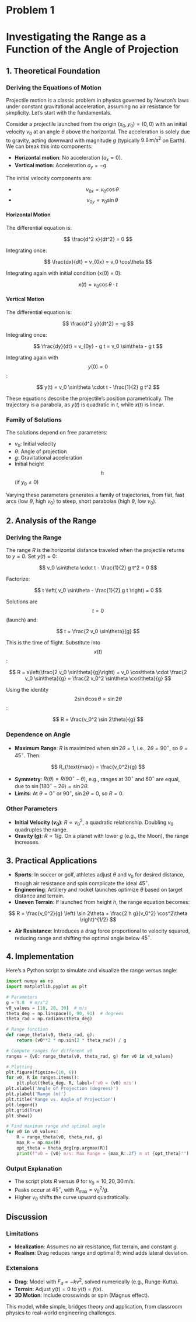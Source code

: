 # Problem 1


# Investigating the Range as a Function of the Angle of Projection

## 1. Theoretical Foundation

### Deriving the Equations of Motion

Projectile motion is a classic problem in physics governed by Newton’s laws under constant gravitational acceleration, assuming no air resistance for simplicity. Let’s start with the fundamentals.

Consider a projectile launched from the origin $(x_0, y_0) = (0, 0)$ with an initial velocity $v_0$ at an angle $\theta$ above the horizontal. The acceleration is solely due to gravity, acting downward with magnitude $g$ (typically $9.8 \, \text{m/s}^2$ on Earth). We can break this into components:

- **Horizontal motion**: No acceleration ($a_x = 0$).
- **Vertical motion**: Acceleration $a_y = -g$.

The initial velocity components are:

- $$v_{0x} = v_0 \cos\theta$$
- $$v_{0y} = v_0 \sin\theta$$

#### Horizontal Motion

The differential equation is:

$$
\frac{d^2 x}{dt^2} = 0
$$

Integrating once:

$$
\frac{dx}{dt} = v_{0x} = v_0 \cos\theta
$$

Integrating again with initial condition \(x(0) = 0\):

$$
x(t) = v_0 \cos\theta \cdot t
$$

#### Vertical Motion

The differential equation is:

$$
\frac{d^2 y}{dt^2} = -g
$$

Integrating once:

$$
\frac{dy}{dt} = v_{0y} - g t = v_0 \sin\theta - g t
$$

Integrating again with $$y(0) = 0$$:

$$
y(t) = v_0 \sin\theta \cdot t - \frac{1}{2} g t^2
$$

These equations describe the projectile’s position parametrically. The trajectory is a parabola, as $y(t)$ is quadratic in $t$, while $x(t)$ is linear.

### Family of Solutions
The solutions depend on free parameters:
- $v_0$: Initial velocity
- $\theta$: Angle of projection
- $g$: Gravitational acceleration
- Initial height $$h$$ (if $y_0 \neq 0$)

Varying these parameters generates a family of trajectories, from flat, fast arcs (low $\theta$, high $v_0$) to steep, short parabolas (high $\theta$, low $v_0$).

## 2. Analysis of the Range

### Deriving the Range
The range $R$ is the horizontal distance traveled when the projectile returns to $y = 0$. Set $y(t) = 0$:

$$
v_0 \sin\theta \cdot t - \frac{1}{2} g t^2 = 0
$$

Factorize:

$$
t \left( v_0 \sin\theta - \frac{1}{2} g t \right) = 0
$$

Solutions are $$t = 0$$ (launch) and:

$$
t = \frac{2 v_0 \sin\theta}{g}
$$

This is the time of flight. Substitute into $$x(t)$$:

$$
R = x\left(\frac{2 v_0 \sin\theta}{g}\right) = v_0 \cos\theta \cdot \frac{2 v_0 \sin\theta}{g} = \frac{2 v_0^2 \sin\theta \cos\theta}{g}
$$

Using the identity $$2 \sin\theta \cos\theta = \sin 2\theta$$:

$$
R = \frac{v_0^2 \sin 2\theta}{g}
$$

### Dependence on Angle
- **Maximum Range**: $R$ is maximized when $\sin 2\theta = 1$, i.e., $2\theta = 90^\circ$, so $\theta = 45^\circ$. Then:
  
$$
  R_{\text{max}} = \frac{v_0^2}{g}
$$

- **Symmetry**: $R(\theta) = R(90^\circ - \theta)$, e.g., ranges at $30^\circ$ and $60^\circ$ are equal, due to $\sin(180^\circ - 2\theta) = \sin 2\theta$.
- **Limits**: At $\theta = 0^\circ$ or $90^\circ$, $\sin 2\theta = 0$, so $R = 0$.

### Other Parameters
- **Initial Velocity ($v_0$)**: $R \propto v_0^2$, a quadratic relationship. Doubling $v_0$ quadruples the range.
- **Gravity ($g$)**: $R \propto 1/g$. On a planet with lower $g$ (e.g., the Moon), the range increases.

## 3. Practical Applications

- **Sports**: In soccer or golf, athletes adjust $\theta$ and $v_0$ for desired distance, though air resistance and spin complicate the ideal $45^\circ$.
- **Engineering**: Artillery and rocket launches optimize $\theta$ based on target distance and terrain.
- **Uneven Terrain**: If launched from height $h$, the range equation becomes:

$$
  R = \frac{v_0^2}{g} \left( \sin 2\theta + \frac{2 h g}{v_0^2} \cos^2\theta \right)^{1/2}
$$

- **Air Resistance**: Introduces a drag force proportional to velocity squared, reducing range and shifting the optimal angle below $45^\circ$.

## 4. Implementation

Here’s a Python script to simulate and visualize the range versus angle:

```python
import numpy as np
import matplotlib.pyplot as plt

# Parameters
g = 9.8  # m/s^2
v0_values = [10, 20, 30]  # m/s
theta_deg = np.linspace(0, 90, 91)  # degrees
theta_rad = np.radians(theta_deg)

# Range function
def range_theta(v0, theta_rad, g):
    return (v0**2 * np.sin(2 * theta_rad)) / g

# Compute ranges for different v0
ranges = {v0: range_theta(v0, theta_rad, g) for v0 in v0_values}

# Plotting
plt.figure(figsize=(10, 6))
for v0, R in ranges.items():
    plt.plot(theta_deg, R, label=f'v0 = {v0} m/s')
plt.xlabel('Angle of Projection (degrees)')
plt.ylabel('Range (m)')
plt.title('Range vs. Angle of Projection')
plt.legend()
plt.grid(True)
plt.show()

# Find maximum range and optimal angle
for v0 in v0_values:
    R = range_theta(v0, theta_rad, g)
    max_R = np.max(R)
    opt_theta = theta_deg[np.argmax(R)]
    print(f"v0 = {v0} m/s: Max Range = {max_R:.2f} m at {opt_theta}°")
```

### Output Explanation
- The script plots $R$ versus $\theta$ for $v_0 = 10, 20, 30 \, \text{m/s}$.
- Peaks occur at $45^\circ$, with $R_{\text{max}} = v_0^2 / g$.
- Higher $v_0$ shifts the curve upward quadratically.

## Discussion

### Limitations
- **Idealization**: Assumes no air resistance, flat terrain, and constant $g$.
- **Realism**: Drag reduces range and optimal $\theta$; wind adds lateral deviation.

### Extensions
- **Drag**: Model with $F_d = -k v^2$, solved numerically (e.g., Runge-Kutta).
- **Terrain**: Adjust $y(t) = 0$ to $y(t) = f(x)$.
- **3D Motion**: Include crosswinds or spin (Magnus effect).

This model, while simple, bridges theory and application, from classroom physics to real-world engineering challenges.
